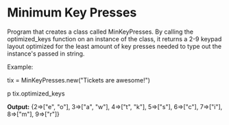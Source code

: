 # Minimum Key Presses

Program that creates a class called MinKeyPresses. By calling the optimized_keys function on an instance of the class, it returns a 2-9 keypad layout optimized for the least amount of key presses needed to type out the instance's passed in string.

Example:

tix = MinKeyPresses.new("Tickets are awesome!")

p tix.optimized_keys

**Output:** {2=>["e", "o"], 3=>["a", "w"], 4=>["t", "k"], 5=>["s"], 6=>["c"], 7=>["i"], 8=>["m"], 9=>["r"]}
